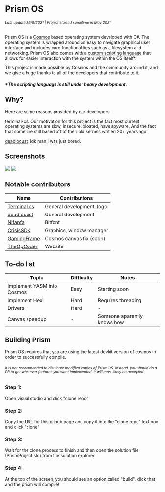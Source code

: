 # Prism OS
###### <small>Last updated 9/8/2021  |  Project started sometime in May 2021</small>

Prism OS is a [Cosmos](https://github.com/CosmosOS/Cosmos) based operating system developed with C#. The operating system is wrapped around an easy to navigate graphical user interface and includes core functionalities such as a filesystem and networking. Prism OS also comes with a [custom scripting language](https://github.com/Project-Prism/Hexi) that allows for easier interaction with the system within the OS itself*.

This project is made possible by Cosmos and the community around it, and we give a huge thanks to all of the developers that contribute to it.

##### *The scripting language is still under heavy development.

## Why?
Here are some reasons provided by our developers:

[terminal-cs](https://github.com/terminal-cs): Our motivation for this project is the fact most current operating systems are slow, insecure, bloated, have spyware, And the fact that some are still based off of their old kernels written 20+ years ago.

[deadlocust](https://github.com/deaddlocust): Idk man I was just bored.

## Screenshots
![](https://github.com/Project-Prism/Prism-OS/blob/main/Screenshots/Prism%20OS%20(21.9.28).png?raw=true)
![](https://github.com/Project-Prism/Prism-OS/blob/main/Screenshots/Prism%20OS%20(21.9.8).png?raw=true)

## Notable contributors
| Name                                             | Contributions                |
|--------------------------------------------------|------------------------------|
| [Terminal.cs](https://github.com/terminal-cs)    | General development, logo    |
| [deadlocust](https://github.com/deaddlocust)     | General development          |
| [Nifanfa](https://github.com/nifanfa)            | Bitfont                      |
| [CrisisSDK](https://github.com/CrisisSDK)        | Graphics, window manager     |
| [GamingFrame](https://github.com/ThomasBeHappy/) | Cosmos canvas fix (soon)     |
| [TheOpCoder](https://github.com/theopcoder)      | Website                      |

## To-do list

| Topic                | Difficulty | Notes                        |
|----------------------|-----------|------------------------------|
|Implement YASM into Cosmos|Easy|Starting soon|
|Implement Hexi|Hard|Requires threading|
|Drivers|Hard|-|
|Canvas speedup|-| Someone aparently knows how|


## Building Prism
Prism OS requires that you are using the latest devkit version of cosmos in order to successfully compile.

###### <small>It is not recommended to distribute modified copies of Prism OS. Instead, you should do a PR to get whatever features you want implemented. It will most likely be accepted.</small>

### Step 1: 
Open visual studio and click "clone repo"

### Step 2:
Copy the URL for this github page and copy it into the "clone repo" text box and click "clone"

### Step 3:
Wait for the clone process to finish and then open the solution file (PrismProject.sln) from the solution explorer

### Step 4:
At the top of the screen, you should see an option called "build", click that and the prism will compile!
